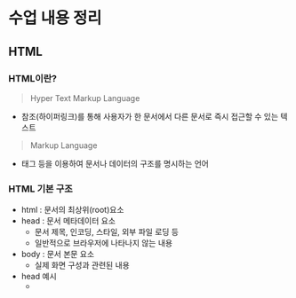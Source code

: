 # 수업 내용 정리
## HTML
### HTML이란?
> Hyper Text Markup Language
* 참조(하이퍼링크)를 통해 사용자가 한 문서에서 다른 문서로 즉시 접근할 수 있는 텍스트
> Markup Language
* 태그 등을 이용하여 문서나 데이터의 구조를 명시하는 언어
### HTML 기본 구조
* html : 문서의 최상위(root)요소
* head : 문서 메타데이터 요소
    * 문서 제목, 인코딩, 스타일, 외부 파일 로딩 등
    * 일반적으로 브라우저에 나타나지 않는 내용
* body : 문서 본문 요소
    * 실제 화면 구성과 관련된 내용
* head 예시
    * <title> : 브라우저 상단 타이틀
    * <meta> : 문서 레벨 메타데이터 요소
    * <link> : 외부 리소스 연결 요소(CSS파일, favicon)
    * <script> : 스크립트 요소 (JavaScript 파일/코드)
    * <style> : CSS 직접 작성
* 요소(element)
```terminal
<h1>contents</h1>
```
HTML의 요소는 태그와 내용으로 구성

* 속성(attribute)
    * 속성을 통해 태그의 부가적인 정보를 설정할 수 있음
    * 요소는 속성을 가질 수 있으며, 경로나 크기와 같은 추가적인 정보를 제공
    * 요소의 시작 태그에 작성하며 보통 이름과 값이 하나의 쌍으로 존재
    * 태그와 상관없이 사용 가능한 속성(HTML Global Attribute)들도 있음
```terminal
<a href="https://google.com"></a>
```
* 모든 HTML 요소가 공통으로 사용할 수 있는 대표적인 속성
    * id : 문서 전체에서 유일한 고유 식별자 지정
    * class : 공백으로 구분된 해당 요소의 클래스의 목록
    * data-* : 페이지에 개인 사용자 정의 데이터를 저장하기 위해 사용
    * style : inline 스타일
    * title : 요소에 대한 추가 정보 지정
    * tabindex : 요소의 탭 순서
* 렌더링(Rendering)
    * 웹사이트 코드를 사용자가 보게 되는 웹 사이트로 바꾸는 과정
* DOM(Document Object Model)트리
    * 텍스트 파일인 HTML 문서를 브라우저에서 렌더링 하기 위한 구조
        * HTML 문서에 대한 모델을 구성함
        * HTML 문서 내의 각 요소에 접근 / 수정에 필요한 프로퍼티와 메서드를 제공함
* 인라인 / 블록 요소
    * HTML 요소는 크게 인라인 / 블록 요소로 나눔
    * 인라인 요소는 글자처럼 취급
    * 블록 요소는 한 줄 모두 사용
* 태그
```terminal
<p></p> : 하나의 문단
<hr> : 문단 레벨 요소에서의 주제의 분리를 의미하며 수평선으로 표현됨
<ol></ol> : 순서가 있는 리스트
<ul></ul> : 순서가 없는 리스트
<pre></pre> : HTML에 작성한 내용을 그대로 표현
<blockquote></blockquote> : 텍스트가 긴 인용문
<div></div> : 의미 없는 블록 레벨 컨테이너
```
## CSS
### CSS이란?
> 스타일을 지정하기 위한 언어
* CSS 구문은 선택자를 통해 스타일을 지정한 HTML 요소를 선택
* 중괄호 안에서는 속성과 값, 하나의 쌍으로 이루어진 선언을 진행
* 각 쌍은 선택한 요소의 속성, 속성에 부여할 값을 의미
    * 속성 : 어떤 스타일 기능을 변경할지 결정
    * 값 : 어떻게 스타일 기능을 변경할지 결정
```terminal
h1 {
    color: blue;
    font-size: 15px;
}
```
* CSS 정의 방법
    * 인라인(inline)
    * 내부 참조(embedding) - <style>
    * 외부 참조(link file) - 분리된 CSS 파일